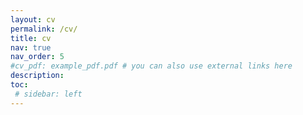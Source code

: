 ```yaml
---
layout: cv
permalink: /cv/
title: cv
nav: true
nav_order: 5
#cv_pdf: example_pdf.pdf # you can also use external links here
description:
toc:
 # sidebar: left
---
```

